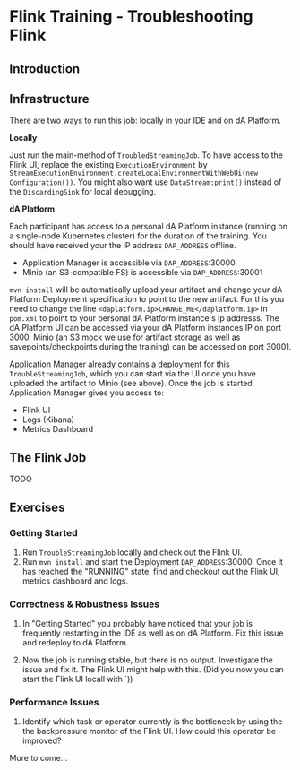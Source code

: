 # Flink Training - Troubleshooting Flink

## Introduction

## Infrastructure

There are two ways to run this job: locally in your IDE and on dA Platform. 

**Locally** 

Just run the main-method of `TroubledStreamingJob`. To have access to the Flink UI, replace the existing `ExecutionEnvironment` by `StreamExecutionEnvironment.createLocalEnvironmentWithWebUi(new Configuration())`. You might also want use `DataStream:print()` instead of the `DiscardingSink` for local debugging.

**dA Platform** 

Each participant has access to a personal dA Platform instance (running on a single-node Kubernetes cluster) for the duration of the training. You should have received your the IP address `DAP_ADDRESS` offline.

* Application Manager is accessible via `DAP_ADDRESS`:30000. 
* Minio (an S3-compatible FS) is accessible via `DAP_ADDRESS`:30001

`mvn install` will be automatically upload your artifact and change your dA Platform Deployment specification to point to the new artifact. For this you need to change the line `<daplatform.ip>CHANGE_ME</daplatform.ip>` in `pom.xml` to point to your personal dA Platform instance's ip addresss. The dA Platform UI can be accessed via your dA Platform instances IP on port 3000. Minio (an S3 mock we use for artifact storage as well as savepoints/checkpoints during the training) can be accessed on port 30001. 

Application Manager already contains a deployment for this `TroubleStreamingJob`, which you can start via the UI once you have uploaded the artifact to Minio (see above). Once the job is started Application Manager gives you access to: 

* Flink UI
* Logs (Kibana)
* Metrics Dashboard

## The Flink Job

TODO

## Exercises

### Getting Started

1. Run `TroubleStreamingJob` locally and check out the Flink UI.
2. Run `mvn install` and start the Deployment `DAP_ADDRESS`:30000. Once it has reached the "RUNNING" state, find and checkout out the Flink UI, metrics dashboard and logs.

### Correctness & Robustness Issues

1. In "Getting Started" you probably have noticed that your job is frequently restarting in the IDE as well as on dA Platform. Fix this issue and redeploy to dA Platform.

2. Now the job is running stable, but there is no output. Investigate the issue and fix it. The Flink UI might help with this. (Did you now you can start the Flink UI locall with `))

### Performance Issues

1. Identify which task or operator currently is the bottleneck by using the the backpressure monitor of the Flink UI. How could this operator be improved?

More to come...
